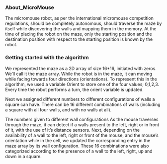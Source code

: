 ### About_MicroMouse

The micromouse robot, as per the international micromouse competition regulations, should be completely autonomous, should traverse the maze by itself while discovering the walls and mapping them in the memory. At the time of placing the robot on the maze, only the starting position and the destination position with respect to the starting position is known by the robot. 


### Getting started with the algorithm

We represented the maze as a 2D array of size 16*16, initiated with zeros. We’ll call it the maze array.
While the robot is in the maze, it can moving while facing towards four directions (orientations). To represent this in the algorithm, we used a variable Orient to store one of the four values; 0,1,2,3. Every time the robot performs a turn, the orient variable is updated.

Next we assigned different numbers to different configurations of walls a square can have. There can be 16 different combinations of walls (including a square with all four walls, and with no walls at all).

The numbers given to different wall configurations
As the mouse traverses through the maze, it can detect if a walls present to the left, right or in front of it, with the use of it’s distance sensors. Next, depending on the availability of a wall to the left, right or front of the mouse, and the mouse’s orientation while in the cell, we updated the corresponding entry in the maze array by its wall configuration.
These 16 combinations were also categorized according to the presence of a wall to the left, right, up and down in a square.
